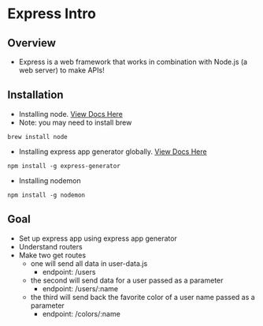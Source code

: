 # Express Intro

## Overview
- Express is a web framework that works in combination with Node.js (a web server) to make APIs!

## Installation
- Installing node. [View Docs Here](https://www.npmjs.com/package/nodemon)
- Note: you may need to install brew
```
brew install node
```
- Installing express app generator globally. [View Docs Here](https://expressjs.com/en/starter/generator.html)
```
npm install -g express-generator
```
- Installing nodemon
```
npm install -g nodemon
```

## Goal
- Set up express app using express app generator
- Understand routers
- Make two get routes 
    - one will send all data in user-data.js
        - endpoint: /users
    - the second will send data for a user passed as a parameter
        - endpoint: /users/:name
    - the third will send back the favorite color of a user name passed as a parameter
        - endpoint: /colors/:name

